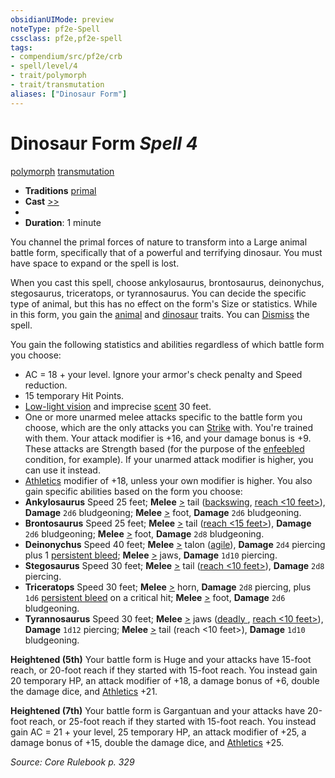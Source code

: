 ```yaml
---
obsidianUIMode: preview
noteType: pf2e-Spell
cssclass: pf2e,pf2e-spell
tags:
- compendium/src/pf2e/crb
- spell/level/4
- trait/polymorph
- trait/transmutation
aliases: ["Dinosaur Form"]
---
```

# Dinosaur Form *Spell 4*   
[polymorph](rules/traits/polymorph.md "Polymorph Effect Trait")  [transmutation](rules/traits/transmutation.md "Transmutation School Trait")  

- **Traditions** [primal](rules/traits/primal.md "Primal Tradition Trait")
- **Cast** [>>](rules/core-rulebook/chapter-9-playing-the-game.md#Actions "Two-Action") 
- 
- **Duration**: 1 minute

You channel the primal forces of nature to transform into a Large animal battle form, specifically that of a powerful and terrifying dinosaur. You must have space to expand or the spell is lost.

When you cast this spell, choose ankylosaurus, brontosaurus, deinonychus, stegosaurus, triceratops, or tyrannosaurus. You can decide the specific type of animal, but this has no effect on the form's Size or statistics. While in this form, you gain the [animal](rules/traits/animal.md "Animal Creature Type Trait") and [dinosaur](rules/traits/dinosaur.md "Dinosaur Creature Trait") traits. You can [Dismiss](rules/actions/dismiss.md) the spell.

You gain the following statistics and abilities regardless of which battle form you choose:

- AC = 18 + your level. Ignore your armor's check penalty and Speed reduction.
- 15 temporary Hit Points.
- [Low-light vision](rules/abilities/low-light-vision.md) and imprecise [scent](rules/abilities/scent.md) 30 feet.
- One or more unarmed melee attacks specific to the battle form you choose, which are the only attacks you can [Strike](rules/actions/strike.md) with. You're trained with them. Your attack modifier is +16, and your damage bonus is +9. These attacks are Strength based (for the purpose of the [enfeebled](rules/conditions.md#Enfeebled) condition, for example). If your unarmed attack modifier is higher, you can use it instead.
- [Athletics](compendium/skills.md#Athletics) modifier of +18, unless your own modifier is higher. You also gain specific abilities based on the form you choose:
- **Ankylosaurus** Speed 25 feet; **Melee** [>](rules/core-rulebook/chapter-9-playing-the-game.md#Actions "Single Action") tail ([backswing](rules/traits/backswing.md "Backswing Weapon Trait"), [reach <10 feet>](rules/traits/reach-10-feet.md "Reach Weapon Trait")), **Damage** `2d6` bludgeoning; **Melee** [>](rules/core-rulebook/chapter-9-playing-the-game.md#Actions "Single Action") foot, **Damage** `2d6` bludgeoning.
- **Brontosaurus** Speed 25 feet; **Melee** [>](rules/core-rulebook/chapter-9-playing-the-game.md#Actions "Single Action") tail ([reach <15 feet>](rules/traits/reach-15-feet.md "Reach Weapon Trait")), **Damage** `2d6` bludgeoning; **Melee** [>](rules/core-rulebook/chapter-9-playing-the-game.md#Actions "Single Action") foot, **Damage** `2d8` bludgeoning.
- **Deinonychus** Speed 40 feet; **Melee** [>](rules/core-rulebook/chapter-9-playing-the-game.md#Actions "Single Action") talon ([agile](rules/traits/agile.md "Agile Weapon Trait")), **Damage** `2d4` piercing plus 1 [persistent bleed](rules/conditions.md#Persistent%20Damage); **Melee** [>](rules/core-rulebook/chapter-9-playing-the-game.md#Actions "Single Action") jaws, **Damage** `1d10` piercing.
- **Stegosaurus** Speed 30 feet; **Melee** [>](rules/core-rulebook/chapter-9-playing-the-game.md#Actions "Single Action") tail ([reach <10 feet>](rules/traits/reach-10-feet.md "Reach Weapon Trait")), **Damage** `2d8` piercing.
- **Triceratops** Speed 30 feet; **Melee** [>](rules/core-rulebook/chapter-9-playing-the-game.md#Actions "Single Action") horn, **Damage** `2d8` piercing, plus `1d6` [persistent bleed](rules/conditions.md#Persistent%20Damage) on a critical hit; **Melee** [>](rules/core-rulebook/chapter-9-playing-the-game.md#Actions "Single Action") foot, **Damage** `2d6` bludgeoning.
- **Tyrannosaurus** Speed 30 feet; **Melee** [>](rules/core-rulebook/chapter-9-playing-the-game.md#Actions "Single Action") jaws ([deadly <d12>](rules/traits/deadly-d12.md "Deadly Weapon Trait"), [reach <10 feet>](rules/traits/reach-10-feet.md "Reach Weapon Trait")), **Damage** `1d12` piercing; **Melee** [>](rules/core-rulebook/chapter-9-playing-the-game.md#Actions "Single Action") tail (reach <10 feet>), **Damage** `1d10` bludgeoning.

**Heightened (5th)** Your battle form is Huge and your attacks have 15-foot reach, or 20-foot reach if they started with 15-foot reach. You instead gain 20 temporary HP, an attack modifier of +18, a damage bonus of +6, double the damage dice, and [Athletics](compendium/skills.md#Athletics) +21.

**Heightened (7th)** Your battle form is Gargantuan and your attacks have 20-foot reach, or 25-foot reach if they started with 15-foot reach. You instead gain AC = 21 + your level, 25 temporary HP, an attack modifier of +25, a damage bonus of +15, double the damage dice, and [Athletics](compendium/skills.md#Athletics) +25.

*Source: Core Rulebook p. 329*